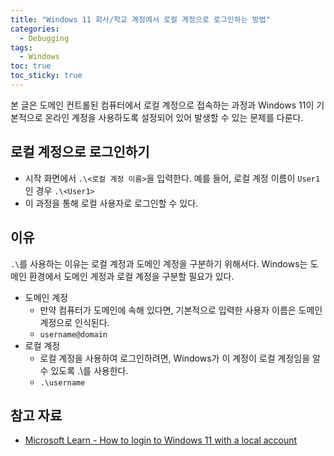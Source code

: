 ```yaml
---
title: "Windows 11 회사/학교 계정에서 로컬 계정으로 로그인하는 방법"
categories:
  - Debugging
tags:
  - Windows
toc: true
toc_sticky: true
---
```

본 글은 도메인 컨트롤된 컴퓨터에서 로컬 계정으로 접속하는 과정과 Windows 11이 기본적으로 온라인 계정을 사용하도록 설정되어 있어 발생할 수 있는 문제를 다룬다.

## **로컬 계정으로 로그인하기**
   - 시작 화면에서 `.\<로컬 계정 이름>`을 입력한다. 예를 들어, 로컬 계정 이름이 `User1`인 경우 `.\<User1>`
   - 이 과정을 통해 로컬 사용자로 로그인할 수 있다.

## 이유  
`.\`를 사용하는 이유는 로컬 계정과 도메인 계정을 구분하기 위해서다. Windows는 도메인 환경에서 도메인 계정과 로컬 계정을 구분할 필요가 있다.

- 도메인 계정
  - 만약 컴퓨터가 도메인에 속해 있다면, 기본적으로 입력한 사용자 이름은 도메인 계정으로 인식된다.
  - `username@domain`
- 로컬 계정
  - 로컬 계정을 사용하여 로그인하려면, Windows가 이 계정이 로컬 계정임을 알 수 있도록 .\를 사용한다.
  - `.\username`

## 참고 자료
- [Microsoft Learn - How to login to Windows 11 with a local account](https://learn.microsoft.com/en-us/answers/questions/663885/how-to-login-to-windows-11-with-a-local-account)
